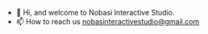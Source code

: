 - 👋 Hi, and welcome to Nobasi Interactive Studio.
- 📫 How to reach us nobasinteractivestudio@gmail.com
